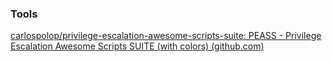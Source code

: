 ### Tools
[carlospolop/privilege-escalation-awesome-scripts-suite: PEASS - Privilege Escalation Awesome Scripts SUITE (with colors) (github.com)](https://github.com/carlospolop/privilege-escalation-awesome-scripts-suite)